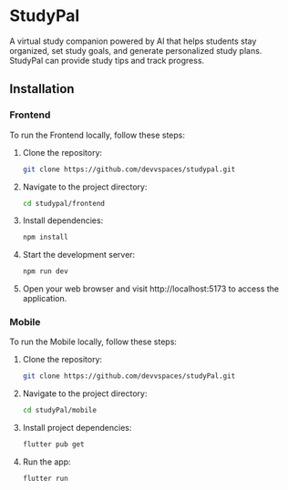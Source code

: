 # StudyPal

A virtual study companion powered by AI that helps students stay organized, set study goals, and generate personalized study plans. StudyPal can provide study tips and track progress.


## Installation
### Frontend
To run the Frontend locally, follow these steps:


1. Clone the repository:

   ```bash
   git clone https://github.com/devvspaces/studypal.git
2. Navigate to the project directory:
   ```bash
   cd studypal/frontend
3. Install dependencies:
   ```bash
   npm install
4. Start the development server:
   ```bash
   npm run dev
5. Open your web browser and visit http://localhost:5173 to access the application.

### Mobile

To run the Mobile locally, follow these steps:

1. Clone the repository:

   ```bash
   git clone https://github.com/devvspaces/studyPal.git
2. Navigate to the project directory:
   ```bash
   cd studyPal/mobile
3. Install project dependencies:
   ```bash
   flutter pub get
4. Run the app:
   ```bash
   flutter run


